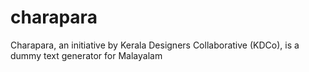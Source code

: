 # charapara

Charapara, an initiative by Kerala Designers Collaborative (KDCo), is a dummy text generator for Malayalam
